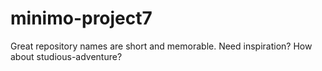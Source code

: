 # minimo-project7
Great repository names are short and memorable. Need inspiration? How about studious-adventure?
